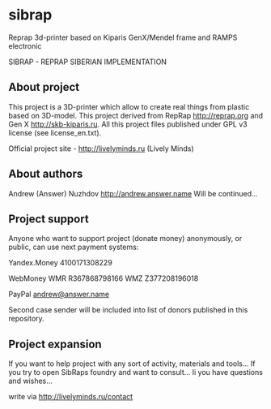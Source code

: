 sibrap
======

Reprap 3d-printer based on Kiparis GenX/Mendel frame and RAMPS electronic

SIBRAP - REPRAP SIBERIAN IMPLEMENTATION

About project
-------------

This project is a 3D-printer which allow to create real things
from plastic based on 3D-model. This project derived from RepRap
http://reprap.org and Gen X http://skb-kiparis.ru.
All this project files published under GPL v3 license
(see license_en.txt).

Official project site - http://livelyminds.ru (Lively Minds)

About authors
-------------

Andrew (Answer) Nuzhdov http://andrew.answer.name
Will be continued...

Project support
---------------

Anyone who want to support project (donate money) anonymously, or public,
can use next payment systems:

Yandex.Money 4100171308229

WebMoney WMR R367868798166
         WMZ Z377208196018

PayPal   andrew@answer.name

Second case sender will be included into list of donors
published in this repository.

Project expansion
-----------------

If you want to help project with any sort of activity, materials and tools...
If you try to open SibRaps foundry and want to consult...
Ii you have questions and wishes...

write via http://livelyminds.ru/contact
